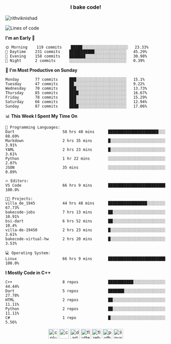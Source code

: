 <h3 align="center">I bake code!</h3>

<p align="left"> <img src="https://komarev.com/ghpvc/?username=rithviknishad" alt="rithviknishad" /> </p>

<!--START_SECTION:waka-->
![Lines of code](https://img.shields.io/badge/From%20Hello%20World%20I%27ve%20Written-23.4%20million%20lines%20of%20code-blue)

**I'm an Early 🐤** 

```text
🌞 Morning    119 commits    █████░░░░░░░░░░░░░░░░░░░░   23.33% 
🌆 Daytime    231 commits    ███████████░░░░░░░░░░░░░░   45.29% 
🌃 Evening    158 commits    ███████░░░░░░░░░░░░░░░░░░   30.98% 
🌙 Night      2 commits      ░░░░░░░░░░░░░░░░░░░░░░░░░   0.39%

```
📅 **I'm Most Productive on Sunday** 

```text
Monday       77 commits     ███░░░░░░░░░░░░░░░░░░░░░░   15.1% 
Tuesday      47 commits     ██░░░░░░░░░░░░░░░░░░░░░░░   9.22% 
Wednesday    70 commits     ███░░░░░░░░░░░░░░░░░░░░░░   13.73% 
Thursday     85 commits     ████░░░░░░░░░░░░░░░░░░░░░   16.67% 
Friday       78 commits     ███░░░░░░░░░░░░░░░░░░░░░░   15.29% 
Saturday     66 commits     ███░░░░░░░░░░░░░░░░░░░░░░   12.94% 
Sunday       87 commits     ████░░░░░░░░░░░░░░░░░░░░░   17.06%

```


📊 **This Week I Spent My Time On** 

```text
💬 Programming Languages: 
Dart                     58 hrs 40 mins      ██████████████████████░░░   88.69% 
Markdown                 2 hrs 35 mins       █░░░░░░░░░░░░░░░░░░░░░░░░   3.91% 
YAML                     2 hrs 23 mins       █░░░░░░░░░░░░░░░░░░░░░░░░   3.61% 
Python                   1 hr 22 mins        ░░░░░░░░░░░░░░░░░░░░░░░░░   2.07% 
JSON                     35 mins             ░░░░░░░░░░░░░░░░░░░░░░░░░   0.89%

🔥 Editors: 
VS Code                  66 hrs 9 mins       █████████████████████████   100.0%

🐱‍💻 Projects: 
villa_de_1945            44 hrs 48 mins      █████████████████░░░░░░░░   67.73% 
bakecode-jobs            7 hrs 13 mins       ██░░░░░░░░░░░░░░░░░░░░░░░   10.91% 
bsi-dart                 6 hrs 52 mins       ██░░░░░░░░░░░░░░░░░░░░░░░   10.4% 
villa-de-19450           2 hrs 23 mins       █░░░░░░░░░░░░░░░░░░░░░░░░   3.61% 
bakecode-virtual-hw      2 hrs 20 mins       █░░░░░░░░░░░░░░░░░░░░░░░░   3.53%

💻 Operating System: 
Linux                    66 hrs 9 mins       █████████████████████████   100.0%

```

**I Mostly Code in C++** 

```text
C++                      8 repos             ███████████░░░░░░░░░░░░░░   44.44% 
Dart                     5 repos             ███████░░░░░░░░░░░░░░░░░░   27.78% 
HTML                     2 repos             ██░░░░░░░░░░░░░░░░░░░░░░░   11.11% 
Python                   2 repos             ██░░░░░░░░░░░░░░░░░░░░░░░   11.11% 
C#                       1 repo              █░░░░░░░░░░░░░░░░░░░░░░░░   5.56%

```



<!--END_SECTION:waka-->

<p align="center">
  <img src="https://devicons.github.io/devicon/devicon.git/icons/cplusplus/cplusplus-original.svg" alt="cplusplus" width="30" height="30"/>
  <img src="https://devicons.github.io/devicon/devicon.git/icons/c/c-original.svg" alt="c" width="30" height="30"/>
  <img src="https://www.vectorlogo.zone/logos/dartlang/dartlang-icon.svg" alt="dart" width="30" height="30"/>
  <img src="https://www.vectorlogo.zone/logos/flutterio/flutterio-icon.svg" alt="flutter" width="30" height="30"/> 
  <img src="https://www.vectorlogo.zone/logos/firebase/firebase-icon.svg" alt="firebase" width="30" height="30"/> 
  <img src="https://devicons.github.io/devicon/devicon.git/icons/python/python-original.svg" alt="python" width="30" height="30"/> 
  <img src="https://devicons.github.io/devicon/devicon.git/icons/linux/linux-original.svg" alt="linux" width="30" height="30"/> 
</p>
